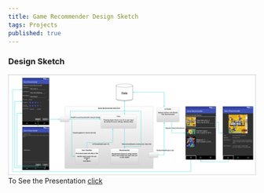 ```yaml
---
title: Game Recommender Design Sketch
tags: Projects
published: true
---
```

<H3>
Design Sketch
</H3>
<img src="https://raw.githubusercontent.com/youngtakcho/recommender/master/Sketch.png"/>


<br>
To See the Presentation <a href="https://1drv.ms/p/s!AgLMBfyzYYtXvS3woDkaWs4DhYt_">click</a>


<!--more-->




